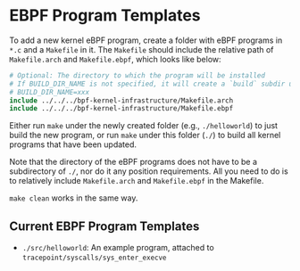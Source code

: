 # EBPF Program Templates

To add a new kernel eBPF program, create a folder with eBPF programs in `*.c` and a `Makefile` in it.
The `Makefile` should include the relative path of `Makefile.arch` and `Makefile.ebpf`, which looks like below:

```Makefile
# Optional: The directory to which the program will be installed
# If BUILD_DIR_NAME is not specified, it will create a `build` subdir under the agent directory
# BUILD_DIR_NAME=xxx
include ../../../bpf-kernel-infrastructure/Makefile.arch
include ../../../bpf-kernel-infrastructure/Makefile.ebpf
```

Either run `make` under the newly created folder (e.g., `./helloworld`) to just build the new program,
or run `make` under this folder (`./`) to build all kernel programs that have been updated.

Note that the directory of the eBPF programs does not have to be a subdirectory of `./`,
nor do it any position requirements. 
All you need to do is to relatively include `Makefile.arch` and `Makefile.ebpf` in the Makefile.

`make clean` works in the same way.

## Current EBPF Program Templates

- `./src/helloworld`: An example program, attached to `tracepoint/syscalls/sys_enter_execve`
